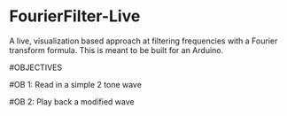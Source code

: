 # FourierFilter-Live
A live, visualization based approach at filtering frequencies with a Fourier transform formula. This is meant to be built for an Arduino.

#OBJECTIVES

#OB 1: Read in a simple 2 tone wave

#OB 2: Play back a modified wave
